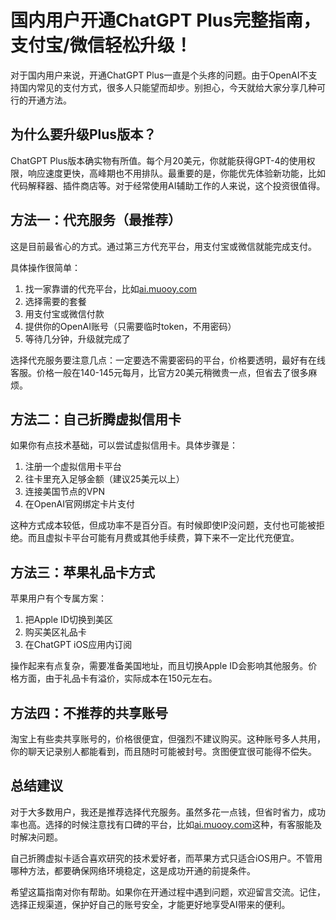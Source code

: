 # 国内用户开通ChatGPT Plus完整指南，支付宝/微信轻松升级！

对于国内用户来说，开通ChatGPT Plus一直是个头疼的问题。由于OpenAI不支持国内常见的支付方式，很多人只能望而却步。别担心，今天就给大家分享几种可行的开通方法。

## 为什么要升级Plus版本？

ChatGPT Plus版本确实物有所值。每个月20美元，你就能获得GPT-4的使用权限，响应速度更快，高峰期也不用排队。最重要的是，你能优先体验新功能，比如代码解释器、插件商店等。对于经常使用AI辅助工作的人来说，这个投资很值得。

## 方法一：代充服务（最推荐）

这是目前最省心的方式。通过第三方代充平台，用支付宝或微信就能完成支付。

具体操作很简单：
1. 找一家靠谱的代充平台，比如[ai.muooy.com](https://ai.muooy.com)
2. 选择需要的套餐
3. 用支付宝或微信付款
4. 提供你的OpenAI账号（只需要临时token，不用密码）
5. 等待几分钟，升级就完成了

选择代充服务要注意几点：一定要选不需要密码的平台，价格要透明，最好有在线客服。价格一般在140-145元每月，比官方20美元稍微贵一点，但省去了很多麻烦。

## 方法二：自己折腾虚拟信用卡

如果你有点技术基础，可以尝试虚拟信用卡。具体步骤是：
1. 注册一个虚拟信用卡平台
2. 往卡里充入足够金额（建议25美元以上）
3. 连接美国节点的VPN
4. 在OpenAI官网绑定卡片支付

这种方式成本较低，但成功率不是百分百。有时候即使IP没问题，支付也可能被拒绝。而且虚拟卡平台可能有月费或其他手续费，算下来不一定比代充便宜。

## 方法三：苹果礼品卡方式

苹果用户有个专属方案：
1. 把Apple ID切换到美区
2. 购买美区礼品卡
3. 在ChatGPT iOS应用内订阅

操作起来有点复杂，需要准备美国地址，而且切换Apple ID会影响其他服务。价格方面，由于礼品卡有溢价，实际成本在150元左右。

## 方法四：不推荐的共享账号

淘宝上有些卖共享账号的，价格很便宜，但强烈不建议购买。这种账号多人共用，你的聊天记录别人都能看到，而且随时可能被封号。贪图便宜很可能得不偿失。

## 总结建议

对于大多数用户，我还是推荐选择代充服务。虽然多花一点钱，但省时省力，成功率也高。选择的时候注意找有口碑的平台，比如[ai.muooy.com](https://ai.muooy.com)这种，有客服能及时解决问题。

自己折腾虚拟卡适合喜欢研究的技术爱好者，而苹果方式只适合iOS用户。不管用哪种方法，都要确保网络环境稳定，这是成功开通的前提条件。

希望这篇指南对你有帮助。如果你在开通过程中遇到问题，欢迎留言交流。记住，选择正规渠道，保护好自己的账号安全，才能更好地享受AI带来的便利。
